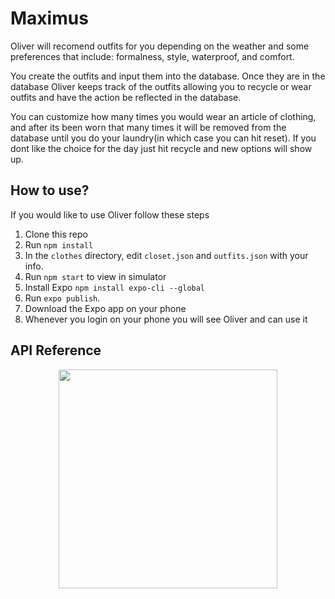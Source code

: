 # Maximus
Oliver will recomend outfits for you depending on the weather and some preferences that include: formalness, style, waterproof, and comfort.

You create the outfits and input them into the database. Once they are in the database Oliver keeps track of the outfits allowing you to recycle or wear outfits and have the action be reflected in the database. 

You can customize how many times you would wear an article of clothing, and after its been worn that many times it will be removed from the database until you do your laundry(in which case you can hit reset). If you dont like the choice for the day just hit recycle and new options will show up.

## How to use?
If you would like to use Oliver follow these steps
1) Clone this repo
2) Run `npm install`
3) In the `clothes` directory, edit `closet.json` and `outfits.json` with your info. 
4) Run `npm start` to view in simulator
5) Install Expo `npm install expo-cli --global`
6) Run `expo publish`.
7) Download the Expo app on your phone
8) Whenever you login on your phone you will see Oliver and can use it

## API Reference

<p align="center">
  <img src="https://vikasvs.s3.amazonaws.com/IMG_5713.mov" width="350"/>
</p>

